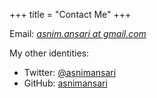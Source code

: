 +++
title = "Contact Me"
+++

Email: [_asnim.ansari at gmail.com_](mailto:asnim.ansari@gmail.com)

My other identities:

- Twitter: [@asnimansari](https://x.com/asnimansari?ref=mrasnim.dev)
- GitHub: [asnimansari](https://github.com/asnimansari/?ref=mrasnim.dev)
